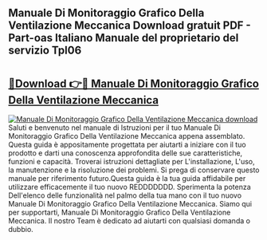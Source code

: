 ## Manuale Di Monitoraggio Grafico Della Ventilazione Meccanica Download gratuit PDF - Part-oas Italiano Manuale del proprietario del servizio Tpl06

# <h2><a href="http://dfgr59.blite.top/?on=Manuale+Di+Monitoraggio+Grafico+Della+Ventilazione+Meccanica">🔗Download 👉🔴 Manuale Di Monitoraggio Grafico Della Ventilazione Meccanica</a></h2>

[![Manuale Di Monitoraggio Grafico Della Ventilazione Meccanica download](https://i.imgur.com/lujVjoI.png)](http://dfgr59.blite.top/?on=Manuale+Di+Monitoraggio+Grafico+Della+Ventilazione+Meccanica)
Saluti e benvenuto nel manuale di Istruzioni per il tuo Manuale Di Monitoraggio Grafico Della Ventilazione Meccanica appena assemblato. Questa guida è appositamente progettata per aiutarti a iniziare con il tuo prodotto e darti una conoscenza approfondita delle sue caratteristiche, funzioni e capacità. Troverai istruzioni dettagliate per L'installazione, L'uso, la manutenzione e la risoluzione dei problemi. Si prega di conservare questo manuale per riferimento futuro.Questa guida è la tua guida affidabile per utilizzare efficacemente il tuo nuovo REDDDDDDD. Sperimenta la potenza Dell'elenco delle funzionalità nel palmo della tua mano con il tuo nuovo Manuale Di Monitoraggio Grafico Della Ventilazione Meccanica. Siamo qui per supportarti, Manuale Di Monitoraggio Grafico Della Ventilazione Meccanica. Il nostro Team è dedicato ad aiutarti con qualsiasi domanda o dubbio.
